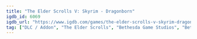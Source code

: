 ```yaml
---
title: "The Elder Scrolls V: Skyrim - Dragonborn"
igdb_id: 6069
igdb_url: "https://www.igdb.com/games/the-elder-scrolls-v-skyrim-dragonborn"
tag: ["DLC / Addon", "The Elder Scrolls", "Bethesda Game Studios", "Bethesda Softworks", "Role-playing (RPG)", "Single player", "First person", "Third person", "Action", "Fantasy", "Sandbox"]
---
```

